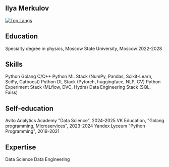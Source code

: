 ## Ilya Merkulov

[![Top Langs](https://github-readme-stats.vercel.app/api/top-langs/?username=anuraghazra&layout=donut)](https://github.com/anuraghazra/github-readme-stats)

## Education
Specialty degree in physics, Moscow State University, Moscow 2022-2028

## Skills
Python
Golang
C/C++
Python ML Stack (NumPy, Pandas, Scikit-Learn, SciPy, Catboost)
Python DL Stack (Pytorch, huggingface, NLP, CV)
Python Experiment Stack (MLflow, DVC, Hydra)
Data Engineering Stack (SQL, Faiss)

## Self-education
Avito Analytics Academy "Data Science", 2024-2025
VK Education, "Golang programming, Microservices", 2023-2024
Yandex Lyceum "Python Programming", 2019-2021

## Expertise
Data Science
Data Engineering

